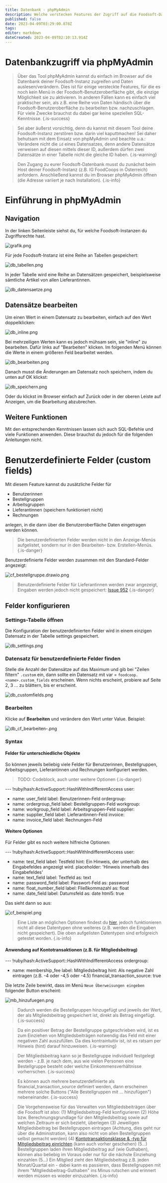 ```yaml
---
title: Datenbank - phpMyAdmin
description: Welche verstecken Features der Zugriff auf die Foodsoft-Datenbank bietet
published: false
date: 2023-04-09T03:29:00.878Z
tags: 
editor: markdown
dateCreated: 2023-04-09T02:10:13.914Z
---
```


# Datenbankzugriff via phpMyAdmin

> Über das Tool phpMyAdmin kannst du einfach im Browser auf die Datenbank deiner Foodsoft-Instanz zugreifen und Daten auslesen/verändern.
Dies ist für einige versteckte Features, für die es noch kein Menü in der Foodsoft-Benutzeroberfläche gibt, die einzige Möglichkeit sie zu aktivieren.
In anderen Fällen kann es einfach viel praktischer sein, als z.B. eine Reihe von Daten händisch über die Foodsoft-Benutzeroberfläche zu bearbeiten bzw. nachzuschlagen.
Für viele Zwecke brauchst du dabei gar keine speziellen SQL-Kenntnisse.
{.is-success}

> Sei aber äußerst vorsichtig, denn du kannst mit diesem Tool deine Foodsoft-Instanz zerstören bzw. darin viel kaputtmachen!
Sei daher behutsam mit dem Einsatz von phpMyAdmin und beachte u.a.:
	Verändere nicht die `id` eines Datensatzes, denn andere Datensätze verweisen auf diesen mittels dieser ID, außerdem dürfen zwei Datensätze in einer Tabelle nicht die gleiche ID haben.
{.is-warning}

> Den Zugang zu eurer Foodsoft-Datenbank musst du zunächst beim Host deiner Foodsoft-Instanz (z.B. IG FoodCoops in Österreich) anfordern.
Anschließend kannst du im Browser phpMyAdmin öffnen (die Adresse variiert je nach Installation).
{.is-info}


# Einführung in phpMyAdmin
## Navigation

In der linken Seitenleiste siehst du, für welche Foodsoft-Instanzen du Zugriffsrechte hast.

![grafik.png](/grafik.png)

Für jede Foodsoft-Instanz ist eine Reihe an Tabellen gespeichert:

![db_tabellen.png](/db_tabellen.png)

In jeder Tabelle wird eine Reihe an Datensätzen gespeichert, beispielsweise sämtliche Artikel von allen Lieferantinnen.

![db_datensaetze.png](/db_datensaetze.png)

## Datensätze bearbeiten

Um einen Wert in einem Datensatz zu bearbeiten, einfach auf den Wert doppelklicken:

![db_inline.png](/db_inline.png)

Bei mehrzeiligen Werten kann es jedoch mühsam sein, sie "inline" zu bearbeiten. Dafür links auf "Bearbeiten" klicken. Im folgenden Menü können die Werte in einem größeren Feld bearbeitet werden.

![db_bearbeiten.png](/db_bearbeiten.png)

Danach musst die Änderungen am Datensatz noch speichern, indem du unten auf OK klickst:

![db_speichern.png](/db_speichern.png)

Oder du klickst im Browser einfach auf Zurück oder in der oberen Leiste auf Anzeigen, um die Bearbeitung abzubrechen.

## Weitere Funktionen

Mit den entsprechenden Kenntnissen lassen sich auch SQL-Befehle und viele Funktionen anwenden. Diese brauchst du jedoch für die folgenden Anleitungen nicht.

# Benutzerdefinierte Felder (custom fields)

Mit diesem Feature kannst du zusätzliche Felder für
- Benutzerinnen
- Bestellgruppen
- Arbeitsgruppen
- Lieferantinnen (speichern funktioniert nicht)
- Rechnungen

anlegen, in die dann über die Benutzeroberfläche Daten eingetragen werden können.

> Die benutzerdefinierten Felder werden nicht in den Anzeige-Menüs aufgelistet, sondern nur in den Bearbeiten- bzw. Erstellen-Menüs.
{.is-danger}

Benutzerdefinierte Felder werden zusammen mit den Standard-Felder angezeigt:

![cf_bestellgruppe.drawio.png](/cf_bestellgruppe.drawio.png)

> Benutzerdefinierte Felder für Lieferantinnen werden zwar angezeigt, Eingaben werden jedoch nicht gespeichert: [Issue 952](https://github.com/foodcoops/foodsoft/issues/952)
{.is-danger}

## Felder konfigurieren

### Settings-Tabelle öffnen

Die Konfiguration der benutzerdefinierten Felder wird in einem einzigen Datensatz in der Tabelle settings gespeichert.

![db_settings.png](/db_settings.png)

### Datensatz für benutzerdefinierte Felder finden

Stelle die Anzahl der Datensätze auf das Maximum und gib bei "Zeilen filtern" `.custom` ein, dann sollte ein Datensatz mit var = `foodcoop.<name>.custom_fields` erscheinen. Wenn nichts erscheint, probiere auf Seite 2, 3 ... zu blättern, bis er erscheint.

![db_customfields.png](/db_customfields.png)

### Bearbeiten

Klicke auf **Bearbeiten** und verändere den Wert unter Value. Beispiel:

![db_cf_bearbeiten-.png](/db_cf_bearbeiten-.png)

### Syntax
#### Felder für unterschiedliche Objekte

So können jeweils beliebig viele Felder für Benutzerinnen, Bestellgruppen, Arbeitsgruppen, Lieferantinnen und Rechnungen konfiguriert werden.

> TODO: Codeblock, auch unter weitere Optionen
{.is-danger}


--- !ruby/hash:ActiveSupport::HashWithIndifferentAccess
user:
  - name: user_field
    label: Benutzerinnen-Feld
ordergroup:
  - name: ordergroup_field
    label: Bestellgruppen-Feld
workgroup:
  - name: workgroup_field
    label: Arbeitsgruppen-Feld
supplier:
  - name: supplier_field
    label: Lieferantinnen-Feld
invoice:
  - name: invoice_field
    label: Rechnungen-Feld

#### Weitere Optionen

Für Felder gibt es noch weitere hilfreiche Optionen:

--- !ruby/hash:ActiveSupport::HashWithIndifferentAccess
user:
  - name: test_field
    label: Testfeld
    hint: Ein Hinweis, der unterhalb des Eingabefeldes angezeigt wird.
    placeholder: 'Hinweis innerhalb des Eingabefeldes'
  - name: text_field
    label: Textfeld
    as: text
  - name: password_field
    label: Passwort-Feld
    as: password
  - name: float_number_field
    label: Fließkommazahl
    as: float
  - name: date_field
    label: Datumsfeld
    as: date
    html5: true
    
Das sieht dann so aus:

![cf_beispiel.png](/cf_beispiel.png)

> Eine Liste an möglichen Optionen findest du [hier](https://github.com/heartcombo/simple_form#available-input-types-and-defaults-for-each-column-type), jedoch funktionieren nicht all diese Datentypen ohne weiteres (z.B. werden die Eingaben nicht gespeichert).
Die oben aufgelisten Datentypen sind erfolgreich getestet worden.
{.is-info}

#### Anwendung auf Kontotransaktionen (z.B. für Mitgliedsbeitrag)

--- !ruby/hash:ActiveSupport::HashWithIndifferentAccess
ordergroup:
  - name: membership_fee
    label: Mitgliedsbeitrag
    hint: Als negative Zahl eintragen (z.B. -4 oder -4,5 oder -4.5)
    financial_transaction_source: true
    
Die letzte Zeile bewirkt, dass im Menü `Neue Überweisungen eingeben` folgender Button erscheint:

![mb_hinzufuegen.png](/mb_hinzufuegen.png)

> Dadurch werden die Bestellgruppen hinzugefügt und jeweils der Wert, der als Mitgliedsbeitrag gespeichert ist, direkt als Betrag eingefügt.
{.is-success}

> Da ein positiver Betrag der Bestellgruppe gutgeschrieben wird, ist es zum Einziehen von Mitgliedsbeiträgen notwendig das Feld mit einer negativen Zahl auszufüllen. Da dies kontraintuitiv ist, ist es ratsam per Hinweis (hint) darauf hinzuweisen.
{.is-warning}

> Der Mitgliedsbeitrag kann so je Bestellgruppe individuell festgelegt werden - z.B. je nach dem, aus wie vielen Personen eine Bestellgruppe besteht oder welche Einkommensverhältnisse vorherrschen.
{.is-success}

> Es können auch mehrere benutzerdefinierte als financial_transaction_source definiert werden, dann erscheinen mehrere solche Buttons ("Alle Bestellgruppen mit ... hinzufügen") nebeneinander.
{.is-success}

> Die Vorgehensweise für das Verwalten von Mitgliedsbeiträgen über die Foodsoft ist also:
(1) Mitgliedsbeitrag-Feld konfigurieren
(2) Höhe bzw. Berechnungsgrundlage für den Mitgliedsbeitrag sowie auf welchen Zeitraum er sich bezieht, überlegen
(3) Jeweiligen Mitgliedsbeitrag bei Bestellgruppen eintragen (Achtung, dies geht nur über die Administration, kann also nicht von allen Bestellgruppen selbst gemacht werden)
(4) [Kontotransaktionsklasse & -typ für Mitgliedsbeitrag einrichten](https://docs.foodcoops.net/de/documentation/admin/finances/accounts) (kann auch vorher geschehen)
(5...) Bestellgruppen laden ihren Mitgliedsbeitrag auf (wie Guthaben), können also beliebig im Voraus oder nur für die nächste Einziehung einzahlen
(5...) Ein Mitglied zieht den Mitgliedsbeitrag z.B. jeden Monat/Quartal ein - dabei kann es passieren, dass Bestellgruppen mit ihrem "Mitgliedsbeitrag-Guthaben" ins Minus rutschen und erinnert werden müssen es wieder einzuzahlen.
{.is-info}
